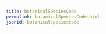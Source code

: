 ```yaml
---
title: botanicalSpeciesCode
permalink: botanicalSpeciesCode.html
jsonid: botanicalspeciescode
---
```

